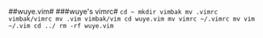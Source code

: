 ##wuye.vim#
###wuye's vimrc#
<code>cd ~
mkdir vimbak
mv .vimrc vimbak/vimrc
mv .vim vimbak/vim
cd wuye.vim
mv vimrc ~/.vimrc
mv vim ~/.vim
cd ../
rm -rf wuye.vim
</code>
